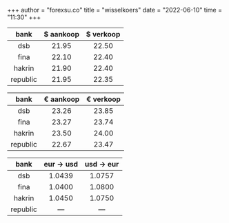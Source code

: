 +++
author = "forexsu.co"
title = "wisselkoers"
date = "2022-06-10"
time = "11:30"
+++

bank|$ aankoop|$ verkoop
:-----:|:-----:|:-----:
dsb  |21.95|22.50
fina  |22.10|22.40
hakrin  |21.90|22.40
republic  |21.95|22.35

bank|€ aankoop|€ verkoop
:-----:|:-----:|:-----:
dsb  |23.26|23.85
fina  |23.27|23.74
hakrin  |23.50|24.00
republic  |22.67|23.47

bank|eur → usd|usd → eur
:-----:|:-----:|:-----:
dsb  |1.0439|1.0757
fina  |1.0400|1.0800
hakrin  |1.0450|1.0750
republic  |—|—
